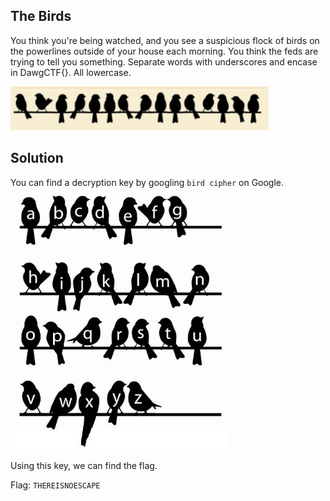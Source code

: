 ## The Birds

You think you're being watched, and you see a suspicious flock of birds on the powerlines outside of your house each morning. You think the feds are trying to tell you something. Separate words with underscores and encase in DawgCTF{}. All lowercase.

![chall image](https://github.com/aqxq/CTF-Writeups/blob/main/DawgCTF/Crypto/The%20Birds/burb.png)

## Solution

You can find a decryption key by googling `bird cipher` on Google.
![key](https://github.com/aqxq/CTF-Writeups/blob/main/DawgCTF/Crypto/The%20Birds/birdsOnAWire.png)

Using this key, we can find the flag. 

Flag: `THEREISNOESCAPE`
